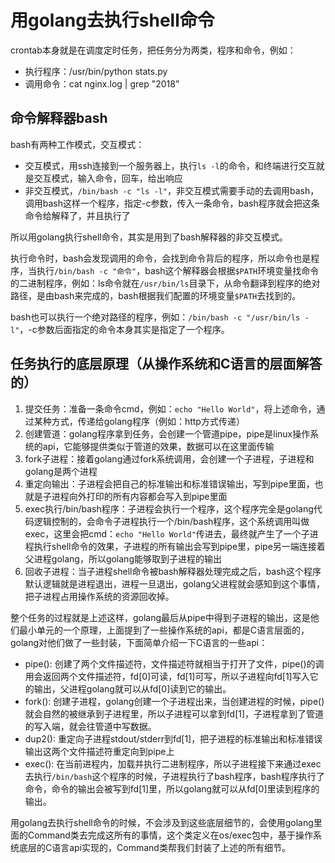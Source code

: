 # 用golang去执行shell命令

crontab本身就是在调度定时任务，把任务分为两类，程序和命令，例如：

- 执行程序：/usr/bin/python stats.py
- 调用命令：cat nginx.log | grep "2018"

## 命令解释器bash

bash有两种工作模式，交互模式：

- 交互模式，用ssh连接到一个服务器上，执行`ls -l`的命令，和终端进行交互就是交互模式，输入命令，回车，给出响应
- 非交互模式，`/bin/bash -c "ls -l"`，非交互模式需要手动的去调用bash，调用bash这样一个程序，指定-c参数，传入一条命令，bash程序就会把这条命令给解释了，并且执行了

所以用golang执行shell命令，其实是用到了bash解释器的非交互模式。

执行命令时，bash会发现调用的命令，会找到命令背后的程序，所以命令也是程序，当执行`/bin/bash -c "命令"`，bash这个解释器会根据`$PATH`环境变量找命令的二进制程序，例如：ls命令就在`/usr/bin/ls`目录下，从命令翻译到程序的绝对路径，是由bash来完成的，bash根据我们配置的环境变量`$PATH`去找到的。

bash也可以执行一个绝对路径的程序，例如：`/bin/bash -c "/usr/bin/ls -l"`，-c参数后面指定的命令本身其实是指定了一个程序。

## 任务执行的底层原理（从操作系统和C语言的层面解答的）

1. 提交任务：准备一条命令cmd，例如：`echo "Hello World"`，将上述命令，通过某种方式，传递给golang程序（例如：http方式传递）
2. 创建管道：golang程序拿到任务，会创建一个管道pipe，pipe是linux操作系统的api，它能够提供类似于管道的效果，数据可以在这里面传输
3. fork子进程：接着golang通过fork系统调用，会创建一个子进程，子进程和golang是两个进程
4. 重定向输出：子进程会把自己的标准输出和标准错误输出，写到pipe里面，也就是子进程向外打印的所有内容都会写入到pipe里面
5. exec执行/bin/bash程序：子进程会执行一个程序，这个程序完全是golang代码逻辑控制的，会命令子进程执行一个/bin/bash程序，这个系统调用叫做exec，这里会把cmd：`echo "Hello World"`传进去，最终就产生了一个子进程执行shell命令的效果，子进程的所有输出会写到pipe里，pipe另一端连接着父进程golang，所以golang能够取到子进程的输出
6. 回收子进程：当子进程shell命令被bash解释器处理完成之后，bash这个程序默认逻辑就是进程退出，进程一旦退出，golang父进程就会感知到这个事情，把子进程占用操作系统的资源回收掉。

整个任务的过程就是上述这样，golang最后从pipe中得到子进程的输出，这是他们最小单元的一个原理，上面提到了一些操作系统的api，都是C语言层面的，golang对他们做了一些封装，下面简单介绍一下C语言的一些api：

- pipe(): 创建了两个文件描述符，文件描述符就相当于打开了文件，pipe()的调用会返回两个文件描述符，fd\[0\]可读，fd\[1\]可写，所以子进程向fd\[1\]写入它的输出，父进程golang就可以从fd\[0\]读到它的输出。
- fork(): 创建子进程，golang创建一个子进程出来，当创建进程的时候，pipe()就会自然的被继承到子进程里，所以子进程可以拿到fd\[1\]，子进程拿到了管道的写入端，就会往管道中写数据。
- dup2(): 重定向子进程stdout/stderr到fd\[1\]，把子进程的标准输出和标准错误输出这两个文件描述符重定向到pipe上
- exec(): 在当前进程内，加载并执行二进制程序，所以子进程接下来通过exec去执行`/bin/bash`这个程序的时候，子进程执行了bash程序，bash程序执行了命令，命令的输出会被写到fd\[1\]里，所以golang就可以从fd\[0\]里读到程序的输出。

用golang去执行shell命令的时候，不会涉及到这些底层细节的，会使用golang里面的Command类去完成这所有的事情，这个类定义在os/exec包中，基于操作系统底层的C语言api实现的，Command类帮我们封装了上述的所有细节。

